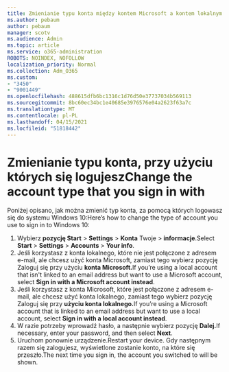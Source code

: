 ```yaml
---
title: Zmienianie typu konta między kontem Microsoft a kontem lokalnym
ms.author: pebaum
author: pebaum
manager: scotv
ms.audience: Admin
ms.topic: article
ms.service: o365-administration
ROBOTS: NOINDEX, NOFOLLOW
localization_priority: Normal
ms.collection: Adm_O365
ms.custom:
- "3450"
- "9001449"
ms.openlocfilehash: 488615dfb6bc1316c1d76d50e37737034b569113
ms.sourcegitcommit: 8bc60ec34bc1e40685e3976576e04a2623f63a7c
ms.translationtype: MT
ms.contentlocale: pl-PL
ms.lasthandoff: 04/15/2021
ms.locfileid: "51818442"
---
```

# <a name="change-the-account-type-that-you-sign-in-with"></a><span data-ttu-id="ecf30-102">Zmienianie typu konta, przy użyciu których się logujesz</span><span class="sxs-lookup"><span data-stu-id="ecf30-102">Change the account type that you sign in with</span></span>

<span data-ttu-id="ecf30-103">Poniżej opisano, jak można zmienić typ konta, za pomocą których logowasz się do systemu Windows 10:</span><span class="sxs-lookup"><span data-stu-id="ecf30-103">Here’s how to change the type of account you use to sign in to Windows 10:</span></span>

1. <span data-ttu-id="ecf30-104">Wybierz **pozycję Start**  >  **Settings**  >  **Konta** Twoje  >  **informacje**.</span><span class="sxs-lookup"><span data-stu-id="ecf30-104">Select **Start** > **Settings** > **Accounts** > **Your info**.</span></span>
2. <span data-ttu-id="ecf30-105">Jeśli korzystasz z konta lokalnego, które nie jest połączone z adresem e-mail, ale chcesz użyć konta Microsoft, zamiast tego wybierz pozycję Zaloguj się przy użyciu **konta Microsoft.**</span><span class="sxs-lookup"><span data-stu-id="ecf30-105">If you’re using a local account that isn't linked to an email address but want to use a Microsoft account, select **Sign in with a Microsoft account instead**.</span></span>
3. <span data-ttu-id="ecf30-106">Jeśli korzystasz z konta Microsoft, które jest połączone z adresem e-mail, ale chcesz użyć konta lokalnego, zamiast tego wybierz pozycję Zaloguj się przy **użyciu konta lokalnego.**</span><span class="sxs-lookup"><span data-stu-id="ecf30-106">If you’re using a Microsoft account that is linked to an email address but want to use a local account, select **Sign in with a local account instead**.</span></span>
4. <span data-ttu-id="ecf30-107">W razie potrzeby wprowadź hasło, a następnie wybierz pozycję **Dalej.**</span><span class="sxs-lookup"><span data-stu-id="ecf30-107">If necessary, enter your password, and then select **Next**.</span></span>
5. <span data-ttu-id="ecf30-108">Uruchom ponownie urządzenie.</span><span class="sxs-lookup"><span data-stu-id="ecf30-108">Restart your device.</span></span> <span data-ttu-id="ecf30-109">Gdy następnym razem się zalogujesz, wyświetlone zostanie konto, na które się przeszło.</span><span class="sxs-lookup"><span data-stu-id="ecf30-109">The next time you sign in, the account you switched to will be shown.</span></span>
